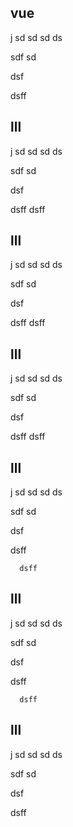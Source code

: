 ## vue
j
sd
sd
 sd
  ds


  sdf 
  sd
   

   dsf 


   dsff
## lll

j
sd
sd
 sd
  ds


  sdf 
  sd
   

   dsf 


   dsff
      dsff
## lll

j
sd
sd
 sd
  ds


  sdf 
  sd
   

   dsf 


   dsff
      dsff
## lll

j
sd
sd
 sd
  ds


  sdf 
  sd
   

   dsf 


   dsff
      dsff
## lll

j
sd
sd
 sd
  ds


  sdf 
  sd
   

   dsf 


   dsff

      dsff
## lll

j
sd
sd
 sd
  ds


  sdf 
  sd
   

   dsf 


   dsff

      dsff
## lll

j
sd
sd
 sd
  ds


  sdf 
  sd
   

   dsf 


   dsff